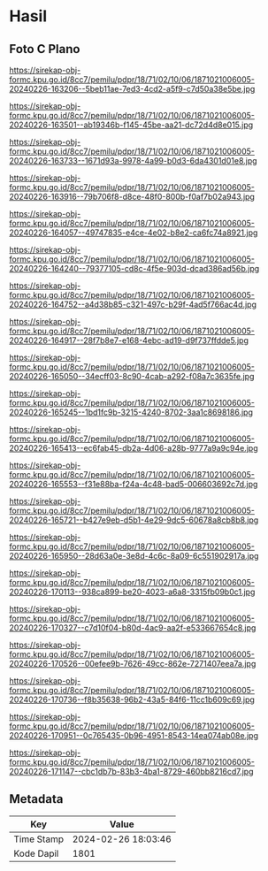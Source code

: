 # Hasil

## Foto C Plano

https://sirekap-obj-formc.kpu.go.id/8cc7/pemilu/pdpr/18/71/02/10/06/1871021006005-20240226-163206--5beb11ae-7ed3-4cd2-a5f9-c7d50a38e5be.jpg

https://sirekap-obj-formc.kpu.go.id/8cc7/pemilu/pdpr/18/71/02/10/06/1871021006005-20240226-163501--ab19346b-f145-45be-aa21-dc72d4d8e015.jpg

https://sirekap-obj-formc.kpu.go.id/8cc7/pemilu/pdpr/18/71/02/10/06/1871021006005-20240226-163733--1671d93a-9978-4a99-b0d3-6da4301d01e8.jpg

https://sirekap-obj-formc.kpu.go.id/8cc7/pemilu/pdpr/18/71/02/10/06/1871021006005-20240226-163916--79b706f8-d8ce-48f0-800b-f0af7b02a943.jpg

https://sirekap-obj-formc.kpu.go.id/8cc7/pemilu/pdpr/18/71/02/10/06/1871021006005-20240226-164057--49747835-e4ce-4e02-b8e2-ca6fc74a8921.jpg

https://sirekap-obj-formc.kpu.go.id/8cc7/pemilu/pdpr/18/71/02/10/06/1871021006005-20240226-164240--79377105-cd8c-4f5e-903d-dcad386ad56b.jpg

https://sirekap-obj-formc.kpu.go.id/8cc7/pemilu/pdpr/18/71/02/10/06/1871021006005-20240226-164752--a4d38b85-c321-497c-b29f-4ad5f766ac4d.jpg

https://sirekap-obj-formc.kpu.go.id/8cc7/pemilu/pdpr/18/71/02/10/06/1871021006005-20240226-164917--28f7b8e7-e168-4ebc-ad19-d9f737ffdde5.jpg

https://sirekap-obj-formc.kpu.go.id/8cc7/pemilu/pdpr/18/71/02/10/06/1871021006005-20240226-165050--34ecff03-8c90-4cab-a292-f08a7c3635fe.jpg

https://sirekap-obj-formc.kpu.go.id/8cc7/pemilu/pdpr/18/71/02/10/06/1871021006005-20240226-165245--1bd1fc9b-3215-4240-8702-3aa1c8698186.jpg

https://sirekap-obj-formc.kpu.go.id/8cc7/pemilu/pdpr/18/71/02/10/06/1871021006005-20240226-165413--ec6fab45-db2a-4d06-a28b-9777a9a9c94e.jpg

https://sirekap-obj-formc.kpu.go.id/8cc7/pemilu/pdpr/18/71/02/10/06/1871021006005-20240226-165553--f31e88ba-f24a-4c48-bad5-006603692c7d.jpg

https://sirekap-obj-formc.kpu.go.id/8cc7/pemilu/pdpr/18/71/02/10/06/1871021006005-20240226-165721--b427e9eb-d5b1-4e29-9dc5-60678a8cb8b8.jpg

https://sirekap-obj-formc.kpu.go.id/8cc7/pemilu/pdpr/18/71/02/10/06/1871021006005-20240226-165950--28d63a0e-3e8d-4c6c-8a09-6c551902917a.jpg

https://sirekap-obj-formc.kpu.go.id/8cc7/pemilu/pdpr/18/71/02/10/06/1871021006005-20240226-170113--938ca899-be20-4023-a6a8-3315fb09b0c1.jpg

https://sirekap-obj-formc.kpu.go.id/8cc7/pemilu/pdpr/18/71/02/10/06/1871021006005-20240226-170327--c7d10f04-b80d-4ac9-aa2f-e533667654c8.jpg

https://sirekap-obj-formc.kpu.go.id/8cc7/pemilu/pdpr/18/71/02/10/06/1871021006005-20240226-170526--00efee9b-7626-49cc-862e-7271407eea7a.jpg

https://sirekap-obj-formc.kpu.go.id/8cc7/pemilu/pdpr/18/71/02/10/06/1871021006005-20240226-170736--f8b35638-96b2-43a5-84f6-11cc1b609c69.jpg

https://sirekap-obj-formc.kpu.go.id/8cc7/pemilu/pdpr/18/71/02/10/06/1871021006005-20240226-170951--0c765435-0b96-4951-8543-14ea074ab08e.jpg

https://sirekap-obj-formc.kpu.go.id/8cc7/pemilu/pdpr/18/71/02/10/06/1871021006005-20240226-171147--cbc1db7b-83b3-4ba1-8729-460bb8216cd7.jpg


## Metadata

| Key        | Value               |
| ---------- | ------------------- |
| Time Stamp | 2024-02-26 18:03:46 |
| Kode Dapil | 1801                |



